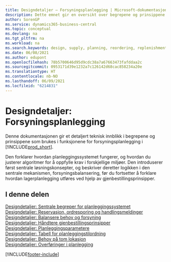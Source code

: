 ```yaml
---
title: Designdetaljer – Forsyningsplanlegging | Microsoft-dokumentasjon
description: Dette emnet gir en oversikt over begrepene og prinsippene som brukes i funksjonene for forsyningsplanlegging i Business Central.
author: SorenGP
ms.service: dynamics365-business-central
ms.topic: conceptual
ms.devlang: na
ms.tgt_pltfrm: na
ms.workload: na
ms.search.keywords: design, supply, planning, reordering, replenishment
ms.date: 06/08/2021
ms.author: edupont
ms.openlocfilehash: 78b5700646d95d9cdc38a7a67663473fafddaa2c
ms.sourcegitcommit: 0953171d39e1232a7c126142d68cac858234a20e
ms.translationtype: HT
ms.contentlocale: nb-NO
ms.lasthandoff: 06/09/2021
ms.locfileid: "6214831"
---
```

# <a name="design-details-supply-planning"></a>Designdetaljer: Forsyningsplanlegging
Denne dokumentasjonen gir et detaljert teknisk innblikk i begrepene og prinsippene som brukes i funksjonene for forsyningsplanlegging i [!INCLUDE[prod_short](includes/prod_short.md)].  

Den forklarer hvordan planleggingssystemet fungerer, og hvordan du justerer algoritmer for å oppfylle krav i forskjellige miljøer. Den introduserer først sentrale løsningskonsepter, og beskriver deretter logikken i den sentrale mekanismen, forsyningsbalansering, før du fortsetter å forklare hvordan lagerplanlegging utføres ved hjelp av gjenbestillingsprinsipper.  

## <a name="in-this-section"></a>I denne delen  
[Designdetaljer: Sentrale begreper for planleggingssystemet](design-details-central-concepts-of-the-planning-system.md)  
[Designdetaljer: Reservasjon, ordresporing og handlingsmeldinger](design-details-reservation-order-tracking-and-action-messaging.md)  
[Designdetaljer: Balansere behov og forsyning](design-details-balancing-demand-and-supply.md)  
[Designdetaljer: Håndtere gjenbestillingsprinsipper](design-details-handling-reordering-policies.md)  
[Designdetaljer: Planleggingsparametere](design-details-planning-parameters.md)  
[Designdetaljer: Tabell for planleggingstilordning](design-details-planning-assignment-table.md)  
[Designdetaljer: Behov på tom lokasjon](design-details-demand-at-blank-location.md)  
[Designdetaljer: Overføringer i planlegging](design-details-transfers-in-planning.md)


[!INCLUDE[footer-include](includes/footer-banner.md)]